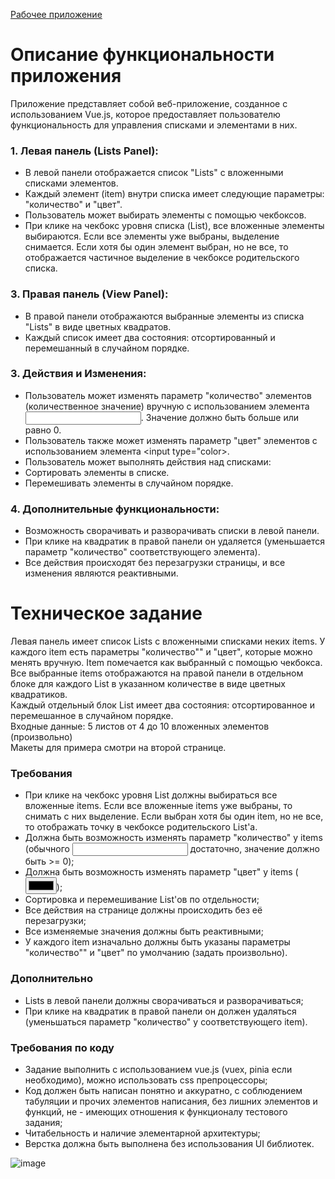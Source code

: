 [Рабочее приложение](https://adda-test.vercel.app/)  
# Описание функциональности приложения   
Приложение представляет собой веб-приложение, созданное с использованием Vue.js, которое предоставляет пользователю функциональность для управления списками и элементами в них.  

### 1. Левая панель (Lists Panel):  
- В левой панели отображается список "Lists" с вложенными списками элементов.  
- Каждый элемент (item) внутри списка имеет следующие параметры: "количество" и "цвет".  
- Пользователь может выбирать элементы с помощью чекбоксов.  
- При клике на чекбокс уровня списка (List), все вложенные элементы выбираются. Если все элементы уже выбраны, выделение снимается. Если хотя бы один элемент выбран, но не все, то отображается частичное выделение в чекбоксе родительского списка.  

### 3. Правая панель (View Panel):  
- В правой панели отображаются выбранные элементы из списка "Lists" в виде цветных квадратов.  
- Каждый список имеет два состояния: отсортированный и перемешанный в случайном порядке.  

### 3. Действия и Изменения:  
- Пользователь может изменять параметр "количество" элементов (количественное значение) вручную с использованием элемента <input>. Значение должно быть больше или равно 0.  
- Пользователь также может изменять параметр "цвет" элементов с использованием элемента <input type="color>.  
- Пользователь может выполнять действия над списками:  
- Сортировать элементы в списке.  
- Перемешивать элементы в случайном порядке.  

### 4. Дополнительные функциональности:  
- Возможность сворачивать и разворачивать списки в левой панели.  
- При клике на квадратик в правой панели он удаляется (уменьшается параметр "количество" соответствующего элемента).  
- Все действия происходят без перезагрузки страницы, и все изменения являются реактивными.  

# Техническое задание  

Левая панель имеет список Lists с вложенными списками неких items. У каждого item есть параметры "количество"" и "цвет", которые можно менять вручную. Item помечается как выбранный с помощью чекбокса.  
Все выбранные items отображаются на правой панели в отдельном блоке для каждого List в указанном количестве в виде цветных квадратиков.  
Каждый отдельный блок List имеет два состояния: отсортированное и перемешанное в случайном порядке.  
Входные данные: 5 листов от 4 до 10 вложенных элементов (произвольно)  
Макеты для примера смотри на второй странице.  
 
### Требования  
- При клике на чекбокс уровня List должны выбираться все вложенные items. Если все вложенные items уже выбраны, то снимать с них выделение. Если выбран хотя бы один item, но не все, то отображать точку в чекбоксе родительского List'a.  
- Должна быть возможность изменять параметр "количество" у items (обычного <input> достаточно, значение должно быть >= 0);  
- Должна быть возможность изменять параметр "цвет" у items (<input type="color">);  
- Сортировка и перемешивание List'ов по отдельности;  
- Все действия на странице должны происходить без её перезагрузки;  
- Все изменяемые значения должны быть реактивными;  
- У каждого item изначально должны быть указаны параметры "количество"" и "цвет" по умолчанию (задать произвольно).  
 
### Дополнительно  
- Lists в левой панели должны сворачиваться и разворачиваться;  
- При клике на квадратик в правой панели он должен удаляться (уменьшаться параметр "количество" у соответствующего item).  

### Требования по коду  
- Задание выполнить с использованием vue.js (vuex, pinia если необходимо), можно использовать css препроцессоры;  
- Код должен быть написан понятно и аккуратно, с соблюдением табуляции и прочих элементов написания, без лишних элементов и функций, не - имеющих отношения к функционалу тестового задания;  
- Читабельность и наличие элементарной архитектуры;  
- Верстка должна быть выполнена без использования UI библиотек.

![image](https://github.com/PaulRomanov/adda_test/assets/60575337/20a933c2-5646-4c08-a4bc-d899893146a0)
